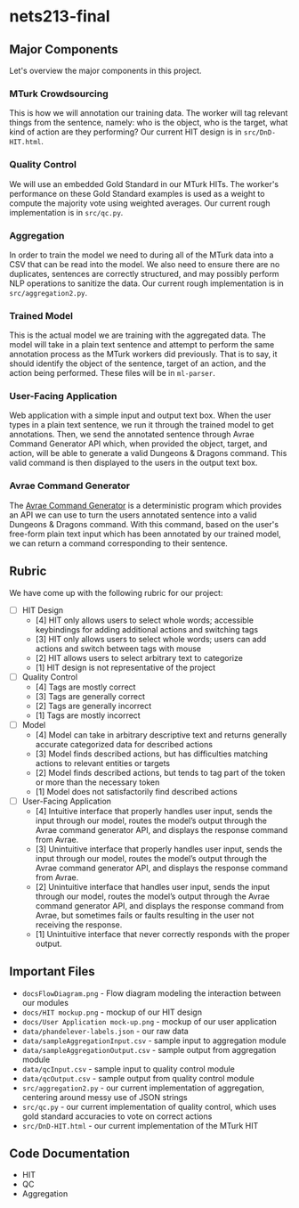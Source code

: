 # nets213-final

## Major Components

Let's overview the major components in this project.

### MTurk Crowdsourcing

This is how we will annotation our training data. The worker will tag relevant
things from the sentence, namely: who is the object, who is the target, what
kind of action are they performing? Our current HIT design is in
`src/DnD-HIT.html`.

### Quality Control

We will use an embedded Gold Standard in our MTurk HITs. The worker's
performance on these Gold Standard examples is used as a weight to compute the
majority vote using weighted averages. Our current rough implementation is in
`src/qc.py`.

### Aggregation

In order to train the model we need to during all of the MTurk data into a CSV
that can be read into the model. We also need to ensure there are no duplicates,
sentences are correctly structured, and may possibly perform NLP operations to
sanitize the data. Our current rough implementation is in `src/aggregation2.py`.

### Trained Model

This is the actual model we are training with the aggregated data. The model
will take in a plain text sentence and attempt to perform the same annotation
process as the MTurk workers did previously. That is to say, it should identify
the object of the sentence, target of an action, and the action being performed.
These files will be in `ml-parser`.

### User-Facing Application

Web application with a simple input and output text box. When the user types in
a plain text sentence, we run it through the trained model to get annotations.
Then, we send the annotated sentence through Avrae Command Generator API which,
when provided the object, target, and action, will be able to generate a valid
Dungeons & Dragons command. This valid command is then displayed to the users in
the output text box.

### Avrae Command Generator

The [Avrae Command Generator](https://avrae.io/) is a deterministic program
which provides an API we can use to turn the users annotated sentence into a
valid Dungeons & Dragons command. With this command, based on the user's
free-form plain text input which has been annotated by our trained model, we can
return a command corresponding to their sentence.

## Rubric

We have come up with the following rubric for our project:

- [ ] HIT Design
  - [4] HIT only allows users to select whole words; accessible keybindings for
    adding additional actions and switching tags
  - [3] HIT only allows users to select whole words; users can add actions and
    switch between tags with mouse
  - [2] HIT allows users to select arbitrary text to categorize
  - [1] HIT design is not representative of the project
- [ ] Quality Control
  - [4] Tags are mostly correct
  - [3] Tags are generally correct
  - [2] Tags are generally incorrect
  - [1] Tags are mostly incorrect
- [ ] Model
  - [4] Model can take in arbitrary descriptive text and returns generally
    accurate categorized data for described actions
  - [3] Model finds described actions, but has difficulties matching actions to
    relevant entities or targets
  - [2] Model finds described actions, but tends to tag part of the token or
    more than the necessary token
  - [1] Model does not satisfactorily find described actions
- [ ] User-Facing Application
  - [4] Intuitive interface that properly handles user input, sends the input
    through our model, routes the model’s output through the Avrae command
    generator API, and displays the response command from Avrae.
  - [3] Unintuitive interface that properly handles user input, sends the input
    through our model, routes the model’s output through the Avrae command
    generator API, and displays the response command from Avrae.
  - [2] Unintuitive interface that handles user input, sends the input through
    our model, routes the model’s output through the Avrae command generator
    API, and displays the response command from Avrae, but sometimes fails or
    faults resulting in the user not receiving the response.
  - [1] Unintuitive interface that never correctly responds with the proper
    output.

## Important Files

- `docsFlowDiagram.png` - Flow diagram modeling the interaction between our
  modules
- `docs/HIT mockup.png` - mockup of our HIT design
- `docs/User Application mock-up.png` - mockup of our user application
- `data/phandelever-labels.json` - our raw data
- `data/sampleAggregationInput.csv` - sample input to aggregation module
- `data/sampleAggregationOutput.csv` - sample output from aggregation module
- `data/qcInput.csv` - sample input to quality control module
- `data/qcOutput.csv` - sample output from quality control module
- `src/aggregation2.py` - our current implementation of aggregation, centering
  around messy use of JSON strings
- `src/qc.py` - our current implementation of quality control, which uses gold
  standard accuracies to vote on correct actions
- `src/DnD-HIT.html` - our current implementation of the MTurk HIT

## Code Documentation

- HIT
- QC
- Aggregation
